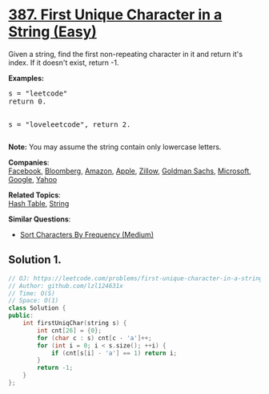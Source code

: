 # [387. First Unique Character in a String (Easy)](https://leetcode.com/problems/first-unique-character-in-a-string/)

<p>
Given a string, find the first non-repeating character in it and return it's index. If it doesn't exist, return -1.
</p>
<p><b>Examples:</b>
</p><pre>s = "leetcode"
return 0.

s = "loveleetcode",
return 2.
</pre>
<p></p>

<p>
<b>Note:</b> You may assume the string contain only lowercase letters.
</p>

**Companies**:  
[Facebook](https://leetcode.com/company/facebook), [Bloomberg](https://leetcode.com/company/bloomberg), [Amazon](https://leetcode.com/company/amazon), [Apple](https://leetcode.com/company/apple), [Zillow](https://leetcode.com/company/zillow), [Goldman Sachs](https://leetcode.com/company/goldman-sachs), [Microsoft](https://leetcode.com/company/microsoft), [Google](https://leetcode.com/company/google), [Yahoo](https://leetcode.com/company/yahoo)

**Related Topics**:  
[Hash Table](https://leetcode.com/tag/hash-table/), [String](https://leetcode.com/tag/string/)

**Similar Questions**:
* [Sort Characters By Frequency (Medium)](https://leetcode.com/problems/sort-characters-by-frequency/)

## Solution 1.

```cpp
// OJ: https://leetcode.com/problems/first-unique-character-in-a-string/
// Author: github.com/lzl124631x
// Time: O(S)
// Space: O(1)
class Solution {
public:
    int firstUniqChar(string s) {
        int cnt[26] = {0};
        for (char c : s) cnt[c - 'a']++;
        for (int i = 0; i < s.size(); ++i) {
            if (cnt[s[i] - 'a'] == 1) return i;
        }
        return -1;
    }
};
```